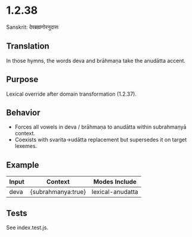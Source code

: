 # 1.2.38

Sanskrit: देवब्रह्मणोरनुदात्तः

## Translation
In those hymns, the words deva and brāhmaṇa take the anudātta accent.

## Purpose
Lexical override after domain transformation (1.2.37).

## Behavior
- Forces all vowels in deva / brāhmaṇa to anudātta within subrahmaṇyā context.
- Coexists with svarita→udātta replacement but supersedes it on target lexemes.

## Example
| Input | Context | Modes Include |
|-------|---------|---------------|
| deva | {subrahmanya:true} | lexical-anudatta |

## Tests
See index.test.js.
